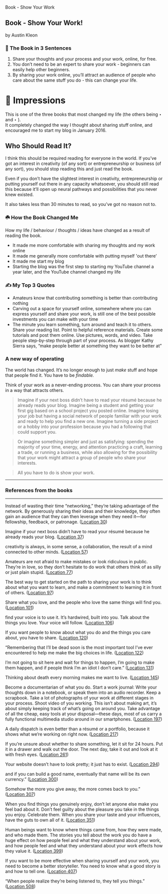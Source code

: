 Book - Show Your Work

## Book - Show Your Work! 
by Austin Kleon

### 🚀 The Book in 3 Sentences
1. Share your thoughts and your process and your work, online, for free. 
2. You don’t need to be an expert to share your work - beginners can easily help other beginners. 
3. By sharing your work online, you’ll attract an audience of people who care about the same stuff you do - this can change your life. 

# 🎨 Impressions
This is one of the three books that most changed my life (the others being ‣ and ‣ ).  
It completely changed the way I thought about sharing stuff online, and encouraged me to start my blog in January 2016. 

## Who Should Read It?
I think this should be required reading for everyone in the world. If you’ve got an interest in creativity (of any sort) or entrepreneurship or business (of any sort), you should stop reading this and just read the book. 

Even if you don’t have the slightest interest in creativity, entrepreneurship or putting yourself out there in any capacity whatsoever, you should still read this because it’ll open up neural pathways and possibilities that you never knew existed. 

It also takes less than 30 minutes to read, so you’ve got no reason not to. 

### ☘️ How the Book Changed Me

How my life / behaviour / thoughts / ideas have changed as a result of reading the book.
- It made me more comfortable with sharing my thoughts and my work online
- It made me generally more comfortable with putting myself 'out there'
- It made me start my blog
- Starting the blog was the first step to starting my YouTube channel a year later, and the YouTube channel changed my life

### ✍️ My Top 3 Quotes
- Amateurs know that contributing something is better than contributing nothing
- Carving out a space for yourself online, somewhere where you can express yourself and share your work, is still one of the best possible investments you can make with your time
- The minute you learn something, turn around and teach it to others. Share your reading list. Point to helpful reference materials. Create some tutorials and post them online. Use pictures, words, and video. Take people step-by-step through part of your process. As blogger Kathy Sierra says, “make people better at something they want to be better at”

### A new way of operating

The world has changed. It’s no longer enough to just *make* stuff and hope that people find it. You have to be *findable.* 

Think of your work as a never-ending process. You can share your process in a way that attracts others. 

> Imagine if your next boss didn’t have to read your résumé because he already reads your blog. Imagine being a student and getting your first gig based on a school project you posted online. Imagine losing your job but having a social network of people familiar with your work and ready to help you find a new one. Imagine turning a side project or a hobby into your profession because you had a following that could support you.

> Or imagine something simpler and just as satisfying: spending the majority of your time, energy, and attention practicing a craft, learning a trade, or running a business, while also allowing for the possibility that your work might attract a group of people who share your interests.

> All you have to do is show your work.

* * *
### References from the books
* * *

Instead of wasting their time “networking,” they’re taking advantage of the network. By generously sharing their ideas and their knowledge, they often gain an audience that they can then leverage when they need it—for fellowship, feedback, or patronage. ([Location 30](https://readwise.io/to_kindle?action=open&asin=B00GU2RGGI&location=30))

Imagine if your next boss didn’t have to read your résumé because he already reads your blog. ([Location 37](https://readwise.io/to_kindle?action=open&asin=B00GU2RGGI&location=37))

creativity is always, in some sense, a collaboration, the result of a mind connected to other minds. ([Location 57](https://readwise.io/to_kindle?action=open&asin=B00GU2RGGI&location=57))

Amateurs are not afraid to make mistakes or look ridiculous in public. They’re in love, so they don’t hesitate to do work that others think of as silly or just plain stupid. ([Location 77](https://readwise.io/to_kindle?action=open&asin=B00GU2RGGI&location=77))

The best way to get started on the path to sharing your work is to think about what you want to learn, and make a commitment to learning it in front of others. ([Location 97](https://readwise.io/to_kindle?action=open&asin=B00GU2RGGI&location=97))

Share what you love, and the people who love the same things will find you. ([Location 101](https://readwise.io/to_kindle?action=open&asin=B00GU2RGGI&location=101))

find your voice is to use it. It’s hardwired, built into you. Talk about the things you love. Your voice will follow. ([Location 106](https://readwise.io/to_kindle?action=open&asin=B00GU2RGGI&location=106))

If you want people to know about what you do and the things you care about, you have to share. ([Location 120](https://readwise.io/to_kindle?action=open&asin=B00GU2RGGI&location=120))

“Remembering that I’ll be dead soon is the most important tool I’ve ever encountered to help me make the big choices in life. ([Location 122](https://readwise.io/to_kindle?action=open&asin=B00GU2RGGI&location=122))

I’m not going to sit here and wait for things to happen, I’m going to make them happen, and if people think I’m an idiot I don’t care.” ([Location 131](https://readwise.io/to_kindle?action=open&asin=B00GU2RGGI&location=131))

Thinking about death every morning makes me want to live. ([Location 145](https://readwise.io/to_kindle?action=open&asin=B00GU2RGGI&location=145))

Become a documentarian of what you do. Start a work journal: Write your thoughts down in a notebook, or speak them into an audio recorder. Keep a scrapbook. Take a lot of photographs of your work at different stages in your process. Shoot video of you working. This isn’t about making art, it’s about simply keeping track of what’s going on around you. Take advantage of all the cheap, easy tools at your disposal—these days, most of us carry a fully functional multimedia studio around in our smartphones. ([Location 197](https://readwise.io/to_kindle?action=open&asin=B00GU2RGGI&location=197))

A daily dispatch is even better than a résumé or a portfolio, because it shows what we’re working on right now. ([Location 217](https://readwise.io/to_kindle?action=open&asin=B00GU2RGGI&location=217))

If you’re unsure about whether to share something, let it sit for 24 hours. Put it in a drawer and walk out the door. The next day, take it out and look at it with fresh eyes. ([Location 261](https://readwise.io/to_kindle?action=open&asin=B00GU2RGGI&location=261))

Your website doesn’t have to look pretty; it just has to exist. ([Location 294](https://readwise.io/to_kindle?action=open&asin=B00GU2RGGI&location=294))

and if you can build a good name, eventually that name will be its own currency.” ([Location 300](https://readwise.io/to_kindle?action=open&asin=B00GU2RGGI&location=300))

Somehow the more you give away, the more comes back to you.” ([Location 307](https://readwise.io/to_kindle?action=open&asin=B00GU2RGGI&location=307))

When you find things you genuinely enjoy, don’t let anyone else make you feel bad about it. Don’t feel guilty about the pleasure you take in the things you enjoy. Celebrate them. When you share your taste and your influences, have the guts to own all of it. ([Location 351](https://readwise.io/to_kindle?action=open&asin=B00GU2RGGI&location=351))

Human beings want to know where things came from, how they were made, and who made them. The stories you tell about the work you do have a huge effect on how people feel and what they understand about your work, and how people feel and what they understand about your work effects how they value it. ([Location 399](https://readwise.io/to_kindle?action=open&asin=B00GU2RGGI&location=399))

If you want to be more effective when sharing yourself and your work, you need to become a better storyteller. You need to know what a good story is and how to tell one. ([Location 407](https://readwise.io/to_kindle?action=open&asin=B00GU2RGGI&location=407))

“When people realize they’re being listened to, they tell you things.” ([Location 508](https://readwise.io/to_kindle?action=open&asin=B00GU2RGGI&location=508))
